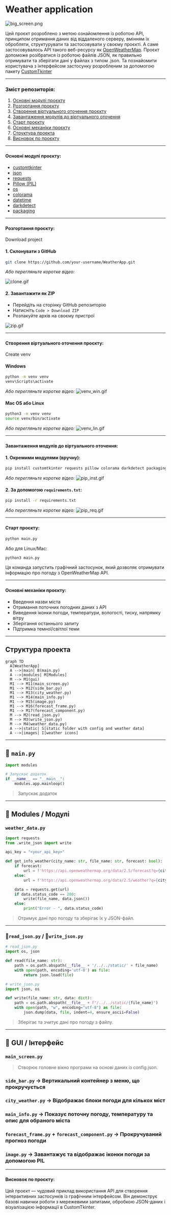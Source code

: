 
# Weather application

![big_screen.png](static/icon/big_screen.png)

Цей проєкт розроблено з метою ознайомлення із роботою API, принципом отримання даних від віддаленого серверу, вмінням їх обробляти, структурувати та застосовувати у своєму проєкті. А саме застосовувалось API такого веб-ресурсу як [OpenWeatherMap](https://openweathermap.org). Проєкт допоможе розібратися із роботою файлів JSON, як правильно отримувати та зберігати дані у файлах з типом .json. Та познайомити користувача з інтерфейсом застосунку розробленим за допомогою пакету [CustomTkinter](https://customtkinter.tomschimansky.com)

---

### Зміст репозиторія:

1. [Основні модулі проєкту](#all-modules)  
2. [Розгортання проєкту](#download-project)  
3. [Створення віртуального оточення проєкту](#create-venv)  
4. [Завантаження модулів до віртуального оточення](#download-modules-venv)  
5. [Старт проєкту](#start-project)
6. [Основні механіки проєкту](#all-mechanics)
7. [Структура проекта](#all-mechanics)
8. [Висновок по проєкту](#result)  

---

### <h4 id='all-modules'>Основні модулі проєкту:</h4>

- [customtkinter](https://customtkinter.tomschimansky.com/)
- [json](https://docs.python.org/3/library/json.html)
- [requests](https://docs.python-requests.org/)
- [Pillow (PIL)](https://python-pillow.org/)
- [os](https://docs.python.org/3/library/os.html)
- [colorama](https://pypi.org/project/colorama/)
- [datetime](https://docs.python.org/3/library/datetime.html)
- [darkdetect](https://pypi.org/project/darkdetect/)
- [packaging](https://pypi.org/project/packaging/)

---

### <h4 id='download-project'>Розгортання проєкту:</h4>
Download project

#### 1. Склонувати з GitHub

```bash
git clone https://github.com/your-username/WeatherApp.git
```

*Або перегляньте коротке відео:*

![clone.gif](static/images/git_clone.gif)

#### 2. Завантажити як ZIP

- Перейдіть на сторінку GitHub репозиторію
- Натисніть `Code > Download ZIP`
- Розпакуйте архів на своєму пристрої

![zip.gif](static/images/zip.gif)

---

### <h4 id='create-venv'>Створення віртуального оточення проєкту:</h4>
Сreate venv

#### Windows

```bash
python -m venv venv
venv\Scripts\activate
```
*Або перегляньте коротке відео:*
![venv_win.gif](static/images/venv_win.gif)

#### Mac OS або Linux

```bash
python3 -m venv venv
source venv/bin/activate
```
*Або перегляньте коротке відео:*
![venv_lin.gif](static/images/venv_lin.gif)


---

### <h4 id='download-modules-venv'>Завантаження модулів до віртуального оточення:</h4>

#### 1. Окремими модулями (вручну):

```bash
pip install customtkinter requests pillow colorama darkdetect packaging datetime
```
*Або перегляньте коротке відео:*
![pip_inst.gif](static/images/pip_inst.gif)


#### 2. За допомогою `requirements.txt`:

```bash
pip install -r requirements.txt
```
*Або перегляньте коротке відео:*
![pip_req.gif](static/images/pip_req.gif)

---

### <h4 id='start-project'>Старт проєкту:</h4>

```bash
python main.py
```

Або для Linux/Mac:

```bash
python3 main.py
```

Ця команда запустить графічний застосунок, який дозволяє отримувати інформацію про погоду з OpenWeatherMap API.

---
### <h4 id='all-mechanics'>Основні механіки проєкту:</h4>

- Введення назви міста
- Отримання поточних погодних даних з API
- Виведення іконки погоди, температури, вологості, тиску, напрямку вітру
- Зберігання останнього запиту
- Підтримка темної/світлої теми



---
## Структура  проекта
```mermaid
graph TD
  A[WeatherApp]
  A -->|main| B(main.py)
  A -->|modules| M[Modules]
  M --> M1(gui)
  M1 --> M11(main_screen.py)
  M1 --> M12(side_bar.py)
  M1 --> M13(city_weather.py)
  M1 --> M14(main_info.py)
  M1 --> M15(image.py)
  M1 --> M16(forecast_frame.py)
  M1 --> M17(forecast_component.py)
  M --> M2(read_json.py)
  M --> M3(write_json.py)
  M --> M4(weather_data.py)
  A -->|static| S[static folder with config and weather data]
  A -->|images| I[weather icons]
```
---

## 🐍 `main.py`

```python
import modules

# Запускає додаток
if __name__ == "__main__":
    modules.app.mainloop()
```

> Запускає додаток

---

## 🧩 Modules / Модулі

### `weather_data.py`

```python
import requests
from .write_json import write

api_key = "<your_api_key>"

def get_info_weather(city_name: str, file_name: str, forecast: bool):
    if forecast:
        url = f'https://api.openweathermap.org/data/2.5/forecast?q={city_name}&appid={api_key}&lang=ua&units=metric'
    else:
        url = f'https://api.openweathermap.org/data/2.5/weather?q={city_name}&appid={api_key}&lang=ua&units=metric'

    data = requests.get(url)
    if data.status_code == 200:
        write(file_name, data.json())
    else:
        print("Error - ", data.status_code)
```

> Отримує дані про погоду та зберігає їх у JSON-файл.

---

### 🐍`read_json.py` / 🐍`write_json.py`

```python
# read_json.py
import os, json

def read(file_name: str):
    path = os.path.abspath(__file__ + '/../../static/' + file_name)
    with open(path, encoding='utf-8') as file:
        return json.load(file)
```

```python
# write_json.py
import json, os

def write(file_name: str, data: dict):
    path = os.path.abspath(__file__ + f"/../../static/{file_name}")
    with open(path, "w", encoding="utf-8") as file:
        json.dump(data, file, indent=4, ensure_ascii=False)
```

> Зберігає та зчитує дані про погоду з файлу.

---

## 📱 GUI / Інтерфейс

### `main_screen.py`

> Створює головне вікно програми на основі даних із config.json.

### `side_bar.py` →  Вертикальний контейнер з меню, що прокручується

### `city_weather.py` → Відображає блоки погоди для кількох міст

### `main_info.py` → Показує поточну погоду, температуру та опис для обраного міста

### `forecast_frame.py` + `forecast_component.py` → Прокручуваний прогноз погоди

### `image.py` → Завантажує та відображає іконки погоди за допомогою PIL

---



### <h4 id='result'>Висновок по проєкту:</h4>

Цей проєкт — чудовий приклад використання API для створення інтерактивних застосунків із графічним інтерфейсом. Він демонструє базові навички роботи з мережевими запитами, обробкою JSON-даних і візуалізацією інформації в CustomTkinter.
